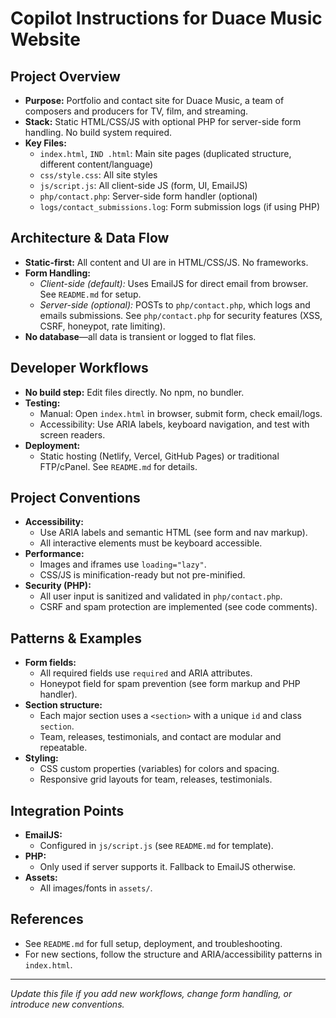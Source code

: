 # Copilot Instructions for Duace Music Website

## Project Overview
- **Purpose:** Portfolio and contact site for Duace Music, a team of composers and producers for TV, film, and streaming.
- **Stack:** Static HTML/CSS/JS with optional PHP for server-side form handling. No build system required.
- **Key Files:**
  - `index.html`, `IND .html`: Main site pages (duplicated structure, different content/language)
  - `css/style.css`: All site styles
  - `js/script.js`: All client-side JS (form, UI, EmailJS)
  - `php/contact.php`: Server-side form handler (optional)
  - `logs/contact_submissions.log`: Form submission logs (if using PHP)

## Architecture & Data Flow
- **Static-first:** All content and UI are in HTML/CSS/JS. No frameworks.
- **Form Handling:**
  - *Client-side (default):* Uses EmailJS for direct email from browser. See `README.md` for setup.
  - *Server-side (optional):* POSTs to `php/contact.php`, which logs and emails submissions. See `php/contact.php` for security features (XSS, CSRF, honeypot, rate limiting).
- **No database**—all data is transient or logged to flat files.

## Developer Workflows
- **No build step:** Edit files directly. No npm, no bundler.
- **Testing:**
  - Manual: Open `index.html` in browser, submit form, check email/logs.
  - Accessibility: Use ARIA labels, keyboard navigation, and test with screen readers.
- **Deployment:**
  - Static hosting (Netlify, Vercel, GitHub Pages) or traditional FTP/cPanel. See `README.md` for details.

## Project Conventions
- **Accessibility:**
  - Use ARIA labels and semantic HTML (see form and nav markup).
  - All interactive elements must be keyboard accessible.
- **Performance:**
  - Images and iframes use `loading="lazy"`.
  - CSS/JS is minification-ready but not pre-minified.
- **Security (PHP):**
  - All user input is sanitized and validated in `php/contact.php`.
  - CSRF and spam protection are implemented (see code comments).

## Patterns & Examples
- **Form fields:**
  - All required fields use `required` and ARIA attributes.
  - Honeypot field for spam prevention (see form markup and PHP handler).
- **Section structure:**
  - Each major section uses a `<section>` with a unique `id` and class `section`.
  - Team, releases, testimonials, and contact are modular and repeatable.
- **Styling:**
  - CSS custom properties (variables) for colors and spacing.
  - Responsive grid layouts for team, releases, testimonials.

## Integration Points
- **EmailJS:**
  - Configured in `js/script.js` (see `README.md` for template).
- **PHP:**
  - Only used if server supports it. Fallback to EmailJS otherwise.
- **Assets:**
  - All images/fonts in `assets/`.

## References
- See `README.md` for full setup, deployment, and troubleshooting.
- For new sections, follow the structure and ARIA/accessibility patterns in `index.html`.

---

*Update this file if you add new workflows, change form handling, or introduce new conventions.*
